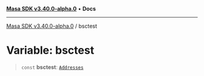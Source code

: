 [**Masa SDK v3.40.0-alpha.0**](../README.md) • **Docs**

***

[Masa SDK v3.40.0-alpha.0](../globals.md) / bsctest

# Variable: bsctest

> `const` **bsctest**: [`Addresses`](../interfaces/Addresses.md)

